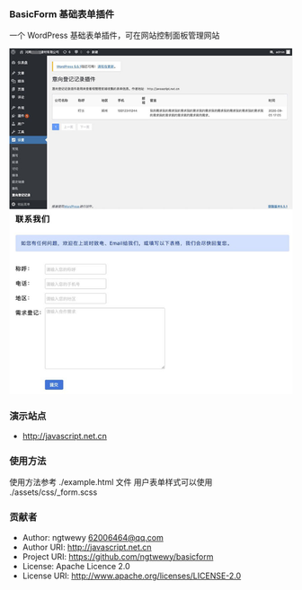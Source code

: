 ### BasicForm 基础表单插件

一个 WordPress 基础表单插件，可在网站控制面板管理网站

![thumbnail](./assets/images/thumbnail.jpg)



### 演示站点
- http://javascript.net.cn


### 使用方法
使用方法参考 ./example.html 文件
用户表单样式可以使用 ./assets/css/_form.scss


### 贡献者
 - Author: ngtwewy <62006464@qq.com>
 - Author URI: http://javascript.net.cn
 - Project URI: https://github.com/ngtwewy/basicform
 - License: Apache Licence 2.0
 - License URI: http://www.apache.org/licenses/LICENSE-2.0

